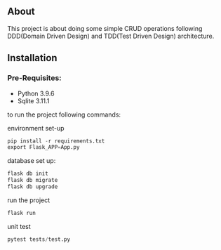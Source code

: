 ## About
This project is about doing some simple CRUD operations following DDD(Domain Driven Design) and TDD(Test Driven Design) architecture.

## Installation

### Pre-Requisites:
- Python 3.9.6
- Sqlite 3.11.1

to run the project following commands:

environment set-up
```python
pip install -r requirements.txt
export Flask_APP=App.py
```
database set up:
```python
flask db init
flask db migrate
flask db upgrade
```
run the project
```python
flask run
```

unit test
```python
pytest tests/test.py
```



